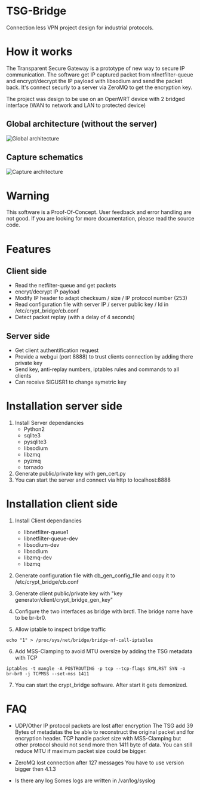 # TSG-Bridge
Connection less VPN project design for industrial protocols. 

# How it works
The Transparent Secure Gateway is a prototype of new way to secure IP communication. 
The software get IP captured packet from nfnetfilter-queue and encrypt/decrypt the IP payload with libsodium and send the packet back. 
It's connect securly to a server via ZeroMQ to get the encryption key.

The project was design to be use on an OpenWRT device with 2 bridged interface (WAN to network and LAN to protected device)
## Global architecture (without the server)
![Global architecture](http://i.imgur.com/DAPfn9P.png)
## Capture schematics
![Capture architecture](http://i.imgur.com/wqkksF1.png)

# Warning 
This software is a Proof-Of-Concept. User feedback and error handling are not good. If you are looking for more documentation, please read the source code. 

# Features
## Client side
* Read the netfilter-queue and get packets
* encryt/decrypt IP payload
* Modify IP header to adapt checksum / size / IP protocol number (253)
* Read configuration file with server IP / server public key / Id in /etc/crypt_bridge/cb.conf
* Detect packet replay (with a delay of 4 seconds)



## Server side
* Get client authentification request
* Provide a webgui (port 8888) to trust clients connection by adding there private key
* Send key, anti-replay numbers, iptables rules and commands to all clients
* Can receive SIGUSR1 to change symetric key

# Installation server side

1. Install Server dependancies 
	* Python2
	* sqlite3
	* pysqlite3
	* libsodium
	* libzmq
	* pyzmq
	* tornado
2. Generate public/private key with gen_cert.py
3. You can start the server and connect via http to localhost:8888

# Installation client side
1. Install Client dependancies
	* libnetfilter-queue1
	* libnetfilter-queue-dev
	* libsodium-dev
	* libsodium
	* libzmq-dev
	* libzmq


2. Generate configuration file with cb_gen_config_file and copy it to /etc/crypt_bridge/cb.conf
3. Generate client public/private key with "key generator/client/crypt_bridge_gen_key"
4. Configure the two interfaces as bridge with brctl. The bridge name have to be br-br0.
5. Allow iptable to inspect bridge traffic
```
echo "1" > /proc/sys/net/bridge/bridge-nf-call-iptables 
```
6. Add MSS-Clamping to avoid MTU oversize by adding the TSG metadata with TCP
```
iptables -t mangle -A POSTROUTING -p tcp --tcp-flags SYN,RST SYN -o br-br0 -j TCPMSS --set-mss 1411
```

7. You can start the crypt_bridge software. After start it gets demonized. 

# FAQ
* UDP/Other IP protocol packets are lost after encryption
The TSG add 39 Bytes of metadatas the be able to reconstruct the original packet and for encryption header. 
TCP handle packet size with MSS-Clamping but other protocol should not send more then 1411 byte of data.
You can still reduce MTU if maximum packet size could be bigger.

* ZeroMQ lost connection after 127 messages
You have to use version bigger then 4.1.3

* Is there any log 
Somes logs are written in /var/log/syslog

